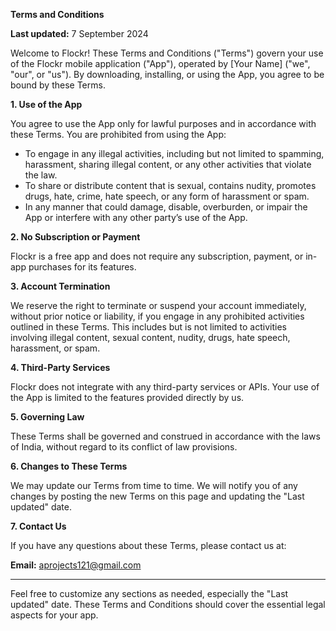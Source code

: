 
**Terms and Conditions**

**Last updated:** 7 September 2024

Welcome to Flockr! These Terms and Conditions ("Terms") govern your use of the Flockr mobile application ("App"), operated by [Your Name] ("we", "our", or "us"). By downloading, installing, or using the App, you agree to be bound by these Terms.

**1. Use of the App**

You agree to use the App only for lawful purposes and in accordance with these Terms. You are prohibited from using the App:

- To engage in any illegal activities, including but not limited to spamming, harassment, sharing illegal content, or any other activities that violate the law.
- To share or distribute content that is sexual, contains nudity, promotes drugs, hate, crime, hate speech, or any form of harassment or spam.
- In any manner that could damage, disable, overburden, or impair the App or interfere with any other party’s use of the App.

**2. No Subscription or Payment**

Flockr is a free app and does not require any subscription, payment, or in-app purchases for its features.

**3. Account Termination**

We reserve the right to terminate or suspend your account immediately, without prior notice or liability, if you engage in any prohibited activities outlined in these Terms. This includes but is not limited to activities involving illegal content, sexual content, nudity, drugs, hate speech, harassment, or spam.

**4. Third-Party Services**

Flockr does not integrate with any third-party services or APIs. Your use of the App is limited to the features provided directly by us.

**5. Governing Law**

These Terms shall be governed and construed in accordance with the laws of India, without regard to its conflict of law provisions.

**6. Changes to These Terms**

We may update our Terms from time to time. We will notify you of any changes by posting the new Terms on this page and updating the "Last updated" date.

**7. Contact Us**

If you have any questions about these Terms, please contact us at:

**Email:** aprojects121@gmail.com

---

Feel free to customize any sections as needed, especially the "Last updated" date. These Terms and Conditions should cover the essential legal aspects for your app.